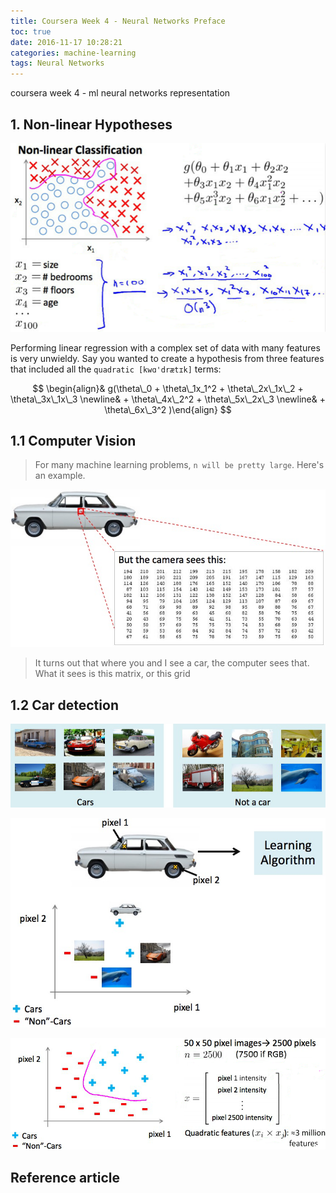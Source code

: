 ```yaml
---
title: Coursera Week 4 - Neural Networks Preface
toc: true
date: 2016-11-17 10:28:21
categories: machine-learning
tags: Neural Networks
---
```


<script type="text/x-mathjax-config">
  MathJax.Hub.Config({
    extensions: ["tex2jax.js"],
    jax: ["input/TeX"],
    tex2jax: {
      inlineMath: [ ['$','$'], ['\\(','\\)'] ],
      displayMath: [ ['$$','$$']],
      processEscapes: true
    }
  });
</script>
<script type="text/javascript" src="https://cdn.mathjax.org/mathjax/latest/MathJax.js?config=TeX-AMS_HTML,http://myserver.com/MathJax/config/local/local.js">
</script>


coursera week 4 - ml neural networks representation

<!-- more -->

## 1. Non-linear Hypotheses

![Non-linear Hypotheses][1]

Performing linear regression with a complex set of data with many features is very unwieldy. Say you wanted to create a hypothesis from three features that included all the `quadratic [kwɑ'drætɪk]` terms:

$$
\begin{align}& g(\theta\_0 + \theta\_1x_1^2 + \theta\_2x\_1x\_2 + \theta\_3x\_1x\_3 \newline& + \theta\_4x\_2^2 + \theta\_5x\_2x\_3 \newline& + \theta\_6x\_3^2 )\end{align}
$$

## 1.1 Computer Vision

> For many machine learning problems, `n will be pretty large`. Here's an example. 


![Computer Vision][2]

> It turns out that where you and I see a car, the computer sees that. What it sees is this matrix, or this grid

## 1.2 Car detection

![Computer Vision][3]

![Computer Vision][4]

![Computer Vision][5]

## Reference article

[1]: /images/ml/coursera/ml-ng-w4-01-01.png
[2]: /images/ml/coursera/ml-ng-w4-01-02.png
[3]: /images/ml/coursera/ml-ng-w4-01-03.png
[4]: /images/ml/coursera/ml-ng-w4-01-04.png
[5]: /images/ml/coursera/ml-ng-w4-01-05.png
